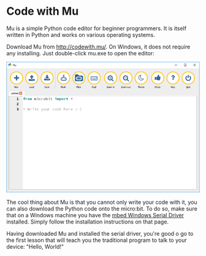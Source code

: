 # Code with Mu

Mu is a simple Python code editor for beginner programmers. It is itself written in Python and works on various operating systems.

Download Mu from http://codewith.mu/. On Windows, it does not require any installing. Just double-click mu.exe to open the editor:

![Image of Mu](images/mu.png)

The cool thing about Mu is that you cannot only write your code with it, you can also download the Python code onto the micro:bit. To do so, make sure that on a Windows machine you have the [mbed Windows Serial Driver](https://developer.mbed.org/handbook/Windows-serial-configuration) installed. Simply follow the installation instructions on that page.

Having downloaded Mu and installed the serial driver, you're good o go to the first lesson that will teach you the traditional program to talk to your device: "Hello, World!"
